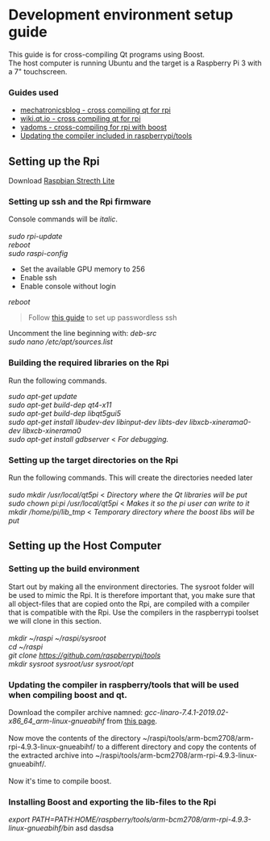 # Development environment setup guide
This guide is for cross-compiling Qt programs using Boost.\
The host computer is running Ubuntu and the target is a Raspberry Pi 3 with a 7" touchscreen.
### Guides used
* [mechatronicsblog - cross compiling qt for rpi](https://mechatronicsblog.com/cross-compile-and-deploy-qt-5-12-for-raspberry-pi/)
* [wiki.qt.io - cross compiling qt for rpi](https://wiki.qt.io/RaspberryPi2EGLFS)
* [yadoms - cross-compiling for rpi with boost](https://github.com/Yadoms/yadoms/wiki/Cross-compile-for-raspberry-PI)
* [Updating the compiler included in raspberrypi/tools](https://mechatronicsblog.com/cross-compile-and-deploy-qt-5-12-for-raspberry-pi/#comment-21)

## Setting up the Rpi
Download [Raspbian Strecth Lite](https://www.raspberrypi.org/downloads/raspbian/)

### Setting up ssh and the Rpi firmware
Console commands will be *italic*.\
\
*sudo rpi-update*\
*reboot*\
*sudo raspi-config*
* Set the available GPU memory to 256
* Enable ssh
* Enable console without login

*reboot*
> Follow [this guide](https://www.raspberrypi.org/documentation/remote-access/ssh/passwordless.md) to set up passwordless ssh

Uncomment the line beginning with: *deb-src*\
*sudo nano /etc/apt/sources.list*
### Building the required libraries on the Rpi
Run the following commands.

*sudo apt-get update*\
*sudo apt-get build-dep qt4-x11*\
*sudo apt-get build-dep libqt5gui5*\
*sudo apt-get install libudev-dev libinput-dev libts-dev libxcb-xinerama0-dev libxcb-xinerama0*\
*sudo apt-get install gdbserver* < *For debugging.*

### Setting up the target directories on the Rpi
Run the following commands. This will create the directories needed later\
\
*sudo mkdir /usr/local/qt5pi* < *Directory where the Qt libraries will be put*\
*sudo chown pi:pi /usr/local/qt5pi* < *Makes it so the pi user can write to it*\
*mkdir /home/pi/lib_tmp* < *Temporary directory where the boost libs will be put*


## Setting up the Host Computer
### Setting up the build environment
Start out by making all the environment directories. The sysroot folder will be used to mimic the Rpi. It is therefore important that, you make sure that all object-files that are copied onto the Rpi, are compiled with a compiler that is compatible with the Rpi. Use the compilers in the raspberrypi toolset we will clone in this section.\
\
*mkdir ~/raspi ~/raspi/sysroot*\
*cd ~/raspi*\
*git clone https://github.com/raspberrypi/tools* \
*mkdir sysroot sysroot/usr sysroot/opt*
### Updating the compiler in raspberry/tools that will be used when compiling boost and qt.
Download the compiler archive namned: *gcc-linaro-7.4.1-2019.02-x86_64_arm-linux-gnueabihf* from [this page](https://releases.linaro.org/components/toolchain/binaries/latest-7/).\
\
Now move the contents of the directory ~/raspi/tools/arm-bcm2708/arm-rpi-4.9.3-linux-gnueabihf/ to a different directory and
copy the contents of the extracted archive into ~/raspi/tools/arm-bcm2708/arm-rpi-4.9.3-linux-gnueabihf/.\
\
Now it's time to compile boost.
### Installing Boost and exporting the lib-files to the Rpi
*export PATH=$PATH:$HOME/raspberry/tools/arm-bcm2708/arm-rpi-4.9.3-linux-gnueabihf/bin*
asd
dasdsa
